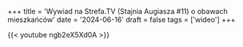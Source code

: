 +++
title = 'Wywiad na Strefa.TV (Stajnia Augiasza #11) o obawach mieszkańców'
date = '2024-06-16'
draft = false
tags = ['wideo']
+++

{{< youtube ngb2eX5Xd0A >}}


